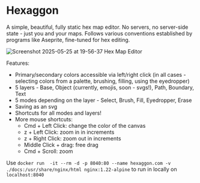 # Hexaggon

A simple, beautiful, fully static hex map editor. No servers, no server-side state - just you and your maps. Follows various conventions established by programs like Aseprite, fine-tuned for hex editing.

![Screenshot 2025-05-25 at 19-56-37 Hex Map Editor](https://github.com/user-attachments/assets/d2023488-64a3-4dd0-8a3a-d2d3e81b1a27)

Features:
* Primary/secondary colors accessible via left/right click (in all cases - selecting colors from a palette, brushing, filling, using the eyedropper)
* 5 layers - Base, Object (currently, emojis, soon - svgs!), Path, Boundary, Text
* 5 modes depending on the layer - Select, Brush, Fill, Eyedropper, Erase
* Saving as an svg
* Shortcuts for all modes and layers!
* More mouse shortcuts:
  * Cmd + Left Click: change the color of the canvas
  * z + Left Click: zoom in in increments
  * z + Right Click: zoom out in increments
  * Middle Click + drag: free drag
  * Cmd + Scroll: zoom

Use `docker run  -it --rm -d -p 8040:80 --name hexaggon.com -v ./docs:/usr/share/nginx/html nginx:1.22-alpine` to run in locally on `localhost:8040`
